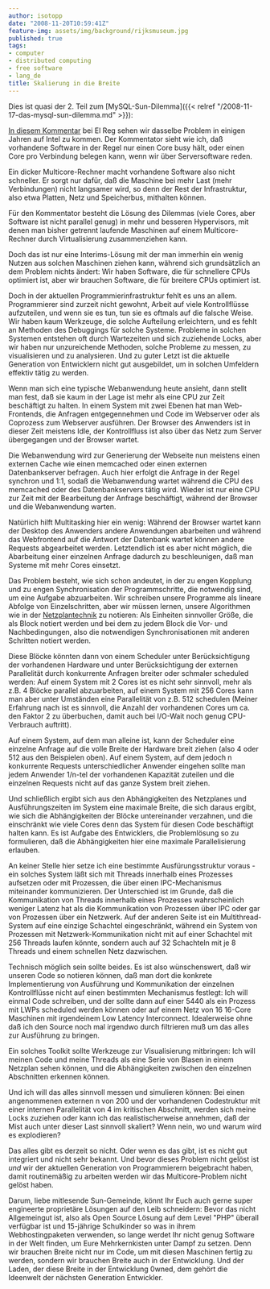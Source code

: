 ```yaml
---
author: isotopp
date: "2008-11-20T10:59:41Z"
feature-img: assets/img/background/rijksmuseum.jpg
published: true
tags:
- computer
- distributed computing
- free software
- lang_de
title: Skalierung in die Breite
---
```


Dies ist quasi der 2. Teil zum 
[MySQL-Sun-Dilemma]({{< relref "/2008-11-17-das-mysql-sun-dilemma.md" >}}): 

[In diesem Kommentar](http://www.theregister.co.uk/2008/11/20/many_cored_processors_and_software/) 
bei El Reg sehen wir dasselbe Problem in einigen Jahren auf Intel zu kommen. 
Der Kommentator sieht wie ich, daß vorhandene Software in der Regel nur einen Core busy hält, oder einen Core pro Verbindung belegen kann, wenn wir über Serversoftware reden.

Ein dicker Multicore-Rechner macht vorhandene Software also nicht schneller. 
Er sorgt nur dafür, daß die Maschine bei mehr Last (mehr Verbindungen) nicht langsamer wird, so denn der Rest der Infrastruktur, also etwa Platten, Netz und Speicherbus, mithalten können.

Für den Kommentator besteht die Lösung des Dilemmas (viele Cores, aber Software ist nicht parallel genug) in mehr und besseren Hypervisors, mit denen man bisher getrennt laufende Maschinen auf einem Multicore-Rechner durch Virtualisierung zusammenziehen kann.

Doch das ist nur eine Interims-Lösung mit der man immerhin ein wenig Nutzen aus solchen Maschinen ziehen kann, während sich grundsätzlich an dem Problem nichts ändert:
Wir haben Software, die für schnellere CPUs optimiert ist, aber wir brauchen Software, die für breitere CPUs optimiert ist.

Doch in der aktuellen Programmierinfrastruktur fehlt es uns an allem. Programmierer sind zurzeit nicht gewohnt, Arbeit auf viele Kontrollflüsse aufzuteilen, und wenn sie es tun, tun sie es oftmals auf die falsche Weise.
Wir haben kaum Werkzeuge, die solche Aufteilung erleichtern, und es fehlt an Methoden des Debuggings für solche Systeme.
Probleme in solchen Systemen entstehen oft durch Wartezeiten und sich zuziehende Locks, aber wir haben nur unzureichende Methoden, solche Probleme zu messen, zu visualisieren und zu analysieren.
Und zu guter Letzt ist die aktuelle Generation von Entwicklern nicht gut ausgebildet, um in solchen Umfeldern effektiv tätig zu werden.

Wenn man sich eine typische Webanwendung heute ansieht, dann stellt man fest, daß sie kaum in der Lage ist mehr als eine CPU zur Zeit beschäftigt zu halten.
In einem System mit zwei Ebenen hat man Web-Frontends, die Anfragen entgegennehmen und Code im Webserver oder als Coprozess zum Webserver ausführen.
Der Browser des Anwenders ist in dieser Zeit meistens Idle, der Kontrollfluss ist also über das Netz zum Server übergegangen und der Browser wartet.

Die Webanwendung wird zur Generierung der Webseite nun meistens einen externen Cache wie einen memcached oder einen externen Datenbankserver befragen.
Auch hier erfolgt die Anfrage in der Regel synchron und 1:1, sodaß die Webanwendung wartet während die CPU des memcached oder des Datenbankservers tätig wird.
Wieder ist nur eine CPU zur Zeit mit der Bearbeitung der Anfrage beschäftigt, während der Browser und die Webanwendung warten.

Natürlich hilft Multitasking hier ein wenig:
Während der Browser wartet kann der Desktop des Anwenders andere Anwendungen abarbeiten und während das Webfrontend auf die Antwort der Datenbank wartet können andere Requests abgearbeitet werden.
Letztendlich ist es aber nicht möglich, die Abarbeitung einer einzelnen Anfrage dadurch zu beschleunigen, daß man Systeme mit mehr Cores einsetzt.

Das Problem besteht, wie sich schon andeutet, in der zu engen Kopplung und zu engen Synchronisation der Programmschritte, die notwendig sind, um eine Aufgabe abzuarbeiten. 
Wir schreiben unsere Programme als lineare Abfolge von Einzelschritten, aber wir müssen lernen, unsere Algorithmen wie in der 
[Netzplantechnik](http://de.wikipedia.org/wiki/Netzplantechnik)
zu notieren:
Als Einheiten sinnvoller Größe, die als Block notiert werden und bei dem zu jedem Block die Vor- und Nachbedingungen, also die notwendigen Synchronisationen mit anderen Schritten notiert werden.

Diese Blöcke könnten dann von einem Scheduler unter Berücksichtigung der vorhandenen Hardware und unter Berücksichtigung der externen Parallelität durch konkurrente Anfragen breiter oder schmaler scheduled werden:
Auf einem System mit 2 Cores ist es nicht sehr sinnvoll, mehr als z.B. 4 Blöcke parallel abzuarbeiten, auf einem System mit 256 Cores kann man aber unter Umständen eine Parallelität von z.B. 512 schedulen 
(Meiner Erfahrung nach ist es sinnvoll, die Anzahl der vorhandenen Cores um ca. den Faktor 2 zu überbuchen, damit auch bei I/O-Wait noch genug CPU-Verbrauch auftritt).

Auf einem System, auf dem man alleine ist, kann der Scheduler eine einzelne Anfrage auf die volle Breite der Hardware breit ziehen (also 4 oder 512 aus den Beispielen oben).
Auf einem System, auf dem jedoch n konkurrente Requests unterschiedlicher Anwender eingehen sollte man jedem Anwender 1/n-tel der vorhandenen Kapazität zuteilen und die einzelnen Requests nicht auf das ganze System breit ziehen.

Und schließlich ergibt sich aus den Abhängigkeiten des Netzplanes und Ausführungszeiten im System eine maximale Breite, die sich daraus ergibt, wie sich die Abhängigkeiten der Blöcke untereinander verzahnen, und die einschränkt wie viele Cores denn das System für diesen Code beschäftigt halten kann. 
Es ist Aufgabe des Entwicklers, die Problemlösung so zu formulieren, daß die Abhängigkeiten hier eine maximale Parallelisierung erlauben.

An keiner Stelle hier setze ich eine bestimmte Ausfürungsstruktur voraus - ein solches System läßt sich mit Threads innerhalb eines Prozesses aufsetzen oder mit Prozessen, die über einen IPC-Mechanismus miteinander kommunizieren.
Der Unterschied ist im Grunde, daß die Kommunikation von Threads innerhalb eines Prozesses wahrscheinlich weniger Latenz hat als die Kommunikation von Prozessen über IPC oder gar von Prozessen über ein Netzwerk.
Auf der anderen Seite ist ein Multithread-System auf eine einzige Schachtel eingeschränkt, während ein System von Prozessen mit Netzwerk-Kommunikation nicht mit auf einer Schachtel mit 256 Threads laufen könnte, sondern auch auf 32 Schachteln mit je 8 Threads und einem schnellen Netz dazwischen.

Technisch möglich sein sollte beides.
Es ist also wünschenswert, daß wir unseren Code so notieren können, daß man dort die konkrete Implementierung von Ausführung und Kommunikation der einzelnen Kontrollflüsse nicht auf einen bestimmten Mechanismus festlegt:
Ich will einmal Code schreiben, und der sollte dann auf einer 5440 als ein Prozess mit LWPs scheduled werden können oder auf einem Netz von 16 16-Core Maschinen mit irgendeinem Low Latency Interconnect.
Idealerweise ohne daß ich den Source noch mal irgendwo durch filtrieren muß um das alles zur Ausführung zu bringen.

Ein solches Toolkit sollte Werkzeuge zur Visualisierung mitbringen:
Ich will meinen Code und meine Threads als eine Serie von Blasen in einem Netzplan sehen können, und die Abhängigkeiten zwischen den einzelnen Abschnitten erkennen können.

Und ich will das alles sinnvoll messen und simulieren können:
Bei einen angenommenen externen n von 200 und der vorhandenen Codestruktur mit einer internen Parallelität von 4 im kritischen Abschnitt, werden sich meine Locks zuziehen oder kann ich das realistischerweise annehmen, daß der Mist auch unter dieser Last sinnvoll skaliert? 
Wenn nein, wo und warum wird es explodieren?

Das alles gibt es derzeit so nicht.
Oder wenn es das gibt, ist es  nicht gut integriert und nicht sehr bekannt.
Und bevor dieses Problem nicht gelöst ist *und* wir der aktuellen Generation von Programmierern beigebracht haben, damit routinemäßig zu arbeiten werden wir das Multicore-Problem nicht gelöst haben.

Darum, liebe mitlesende Sun-Gemeinde, könnt Ihr Euch auch gerne super engineerte proprietäre Lösungen auf den Leib schneidern: 
Bevor das nicht Allgemeingut ist, also als Open Source Lösung auf dem Level "PHP" überall verfügbar ist und 15-jährige Schulkinder so was in ihrem Webhostingpaketen verwenden, so lange werdet Ihr nicht genug Software in der Welt finden, um Eure Mehrkernkisten unter Dampf zu setzen.
Denn wir brauchen Breite nicht nur im Code, um mit diesen Maschinen fertig zu werden, sondern wir brauchen Breite auch in der Entwicklung. 
Und der Laden, der diese Breite in der Entwicklung 0wned, dem gehört die Ideenwelt der nächsten Generation Entwickler.
